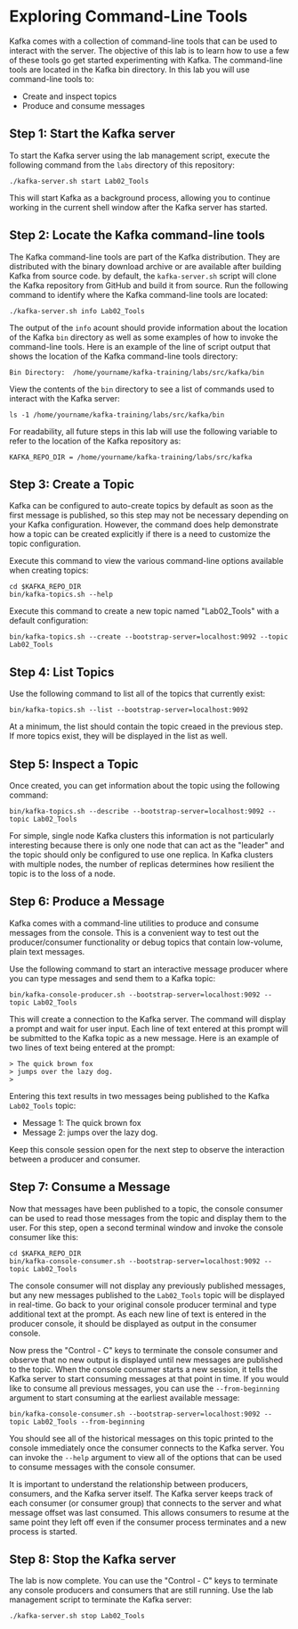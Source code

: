 # Exploring Command-Line Tools

Kafka comes with a collection of command-line tools that can be used to interact
with the server.  The objective of this lab is to learn how to use a few of these
tools go get started experimenting with Kafka.  The command-line tools are located
in the Kafka bin directory.  In this lab you will use command-line tools to: 

* Create and inspect topics 
* Produce and consume messages

## Step 1: Start the Kafka server

To start the Kafka server using the lab management script, execute the following
command from the `labs` directory of this repository:

```
./kafka-server.sh start Lab02_Tools
```

This will start Kafka as a background process, allowing you to continue
working in the current shell window after the Kafka server has started.

## Step 2: Locate the Kafka command-line tools

The Kafka command-line tools are part of the Kafka distribution.  They are distributed
with the binary download archive or are available after building Kafka from source code.
by default, the `kafka-server.sh` script will clone the Kafka repository from GitHub
and build it from source.  Run the following command to identify where the Kafka
command-line tools are located:

```
./kafka-server.sh info Lab02_Tools
```

The output of the `info` acount should provide information about the location of the
Kafka `bin` directory as well as some examples of how to invoke the command-line tools.
Here is an example of the line of script output that shows the location of the Kafka
command-line tools directory:

```
Bin Directory: 	/home/yourname/kafka-training/labs/src/kafka/bin
```

View the contents of the `bin` directory to see a list of commands used to interact
with the Kafka server:

```
ls -1 /home/yourname/kafka-training/labs/src/kafka/bin
```

For readability, all future steps in this lab will use the following variable to refer
to the location of the Kafka repository as:

```
KAFKA_REPO_DIR = /home/yourname/kafka-training/labs/src/kafka
```

## Step 3: Create a Topic

Kafka can be configured to auto-create topics by default as soon as the first message
is published, so this step may not be necessary depending on your Kafka configuration.
However, the command does help demonstrate how a topic can be created explicitly if
there is a need to customize the topic configuration.

Execute this command to view the various command-line options available when creating
topics:

```
cd $KAFKA_REPO_DIR
bin/kafka-topics.sh --help
```

Execute this command to create a new topic named "Lab02_Tools" with a default configuration:

```
bin/kafka-topics.sh --create --bootstrap-server=localhost:9092 --topic Lab02_Tools
```

## Step 4: List Topics

Use the following command to list all of the topics that currently exist:

```
bin/kafka-topics.sh --list --bootstrap-server=localhost:9092
```

At a minimum, the list should contain the topic creaed in the previous step.
If more topics exist, they will be displayed in the list as well.

## Step 5: Inspect a Topic

Once created, you can get information about the topic using the following command:

```
bin/kafka-topics.sh --describe --bootstrap-server=localhost:9092 --topic Lab02_Tools
```

For simple, single node Kafka clusters this information is not particularly interesting
because there is only one node that can act as the "leader" and the topic should only
be configured to use one replica.  In Kafka clusters with multiple nodes, the number
of replicas determines how resilient the topic is to the loss of a node.

## Step 6: Produce a Message

Kafka comes with a command-line utilities to produce and consume messages from the
console.  This is a convenient way to test out the producer/consumer functionality
or debug topics that contain low-volume, plain text messages.

Use the following command to start an interactive message producer where you can
type messages and send them to a Kafka topic:

```
bin/kafka-console-producer.sh --bootstrap-server=localhost:9092 --topic Lab02_Tools
```

This will create a connection to the Kafka server.  The command will display a
prompt and wait for user input.  Each line of text entered at this prompt will
be submitted to the Kafka topic as a new message.  Here is an example of two lines
of text being entered at the prompt:

```
> The quick brown fox
> jumps over the lazy dog.
>
```

Entering this text results in two messages being published to the Kafka `Lab02_Tools`
topic:

* Message 1:  The quick brown fox
* Message 2:  jumps over the lazy dog.

Keep this console session open for the next step to observe the interaction between
a producer and consumer.

## Step 7: Consume a Message

Now that messages have been published to a topic, the console consumer can be used
to read those messages from the topic and display them to the user.  For this step,
open a second terminal window and invoke the console consumer like this:

```
cd $KAFKA_REPO_DIR
bin/kafka-console-consumer.sh --bootstrap-server=localhost:9092 --topic Lab02_Tools
```

The console consumer will not display any previously published messages, but any
new messages published to the `Lab02_Tools` topic will be displayed in real-time.
Go back to your original console producer terminal and type additional text at
the prompt.  As each new line of text is entered in the producer console, it should
be displayed as output in the consumer console.

Now press the "Control - C" keys to terminate the console consumer and observe that
no new output is displayed until new messages are published to the topic.  When the
console consumer starts a new session, it tells the Kafka server to start consuming
messages at that point in time.  If you would like to consume all previous messages,
you can use the `--from-beginning` argument to start consuming at the earliest available
message:

```
bin/kafka-console-consumer.sh --bootstrap-server=localhost:9092 --topic Lab02_Tools --from-beginning
```

You should see all of the historical messages on this topic printed to the console
immediately once the consumer connects to the Kafka server.  You can invoke the `--help`
argument to view all of the options that can be used to consume messages with the
console consumer.

It is important to understand the relationship between producers, consumers, and the
Kafka server itself.  The Kafka server keeps track of each consumer (or consumer group)
that connects to the server and what message offset was last consumed.  This allows
consumers to resume at the same point they left off even if the consumer process
terminates and a new process is started.

## Step 8: Stop the Kafka server 

The lab is now complete.  You can use the "Control - C" keys to terminate any console
producers and consumers that are still running.  Use the lab management script to
terminate the Kafka server:

```
./kafka-server.sh stop Lab02_Tools
```